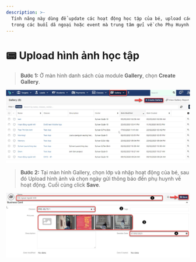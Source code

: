 ```yaml
---
description: >-
  Tính năng này dùng để update các hoạt động học tập của bé, upload các hình ảnh
  trong các buổi dã ngoại hoặc event mà trung tâm gửi về cho Phụ Huynh.
---
```


# 📟 Upload hình ảnh học tập

> **Bước 1:** Ở màn hình danh sách của module **Gallery**, chọn **Create Gallery**.&#x20;

![](<../.gitbook/assets/1 (2).jpg>)

> **Bước 2:** Tại màn hình Gallery, chọn lớp và nhập hoạt động của bé, sau đó Upload hình ảnh và chọn ngày gửi thông báo đến phụ huynh về hoạt động. Cuối cùng click **Save**.

![](<../.gitbook/assets/2 (3).jpg>)
